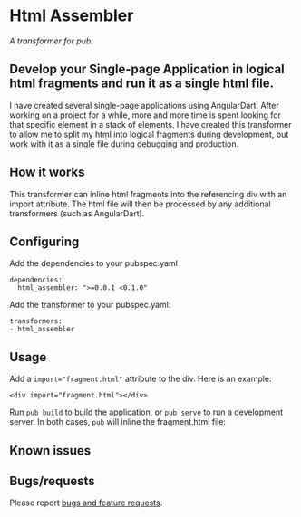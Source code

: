 # Html Assembler

_A transformer for pub._

## Develop your Single-page Application in logical html fragments and run it as a single html file.

I have created several single-page applications using AngularDart. After working on a project for a while, more and more time is spent looking for that specific element in a stack of elements. I have created this transformer to allow me to split my html into logical fragments during development, but work with it as a single file during debugging and production.

## How it works

This transformer can inline html fragments into the referencing div with an import attribute. The html file will then be processed by any additional transformers (such as AngularDart).

## Configuring

Add the dependencies to your pubspec.yaml

	dependencies:
	  html_assembler: ">=0.0.1 <0.1.0"

Add the transformer to your pubspec.yaml:

    transformers:
    - html_assembler
    
## Usage

Add a `import="fragment.html"` attribute to the div. Here is an example:

    <div import="fragment.html"></div>
    
Run `pub build` to build the application, or `pub serve` to run a development
server. In both cases, `pub` will inline the fragment.html file:
    
## Known issues

## Bugs/requests

Please report [bugs and feature requests][bugs].


[bugs]: https://github.com/becoming-machinic/html_assembler/issues
